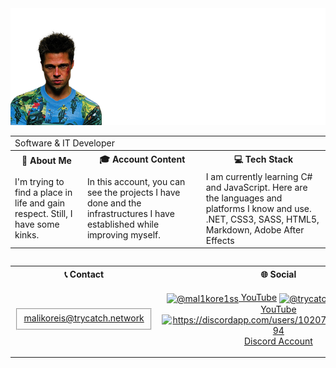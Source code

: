 <img src="https://github.com/Mal1koRe1ss/mal1kore1ss/blob/main/Untitled-1.png?raw=true">
<table>
  <tr>
    <td colspan="3">
      Software & IT Developer
    </td>
  </tr>
  <tr>
    <th><b>🦍 About Me</b></th>
    <th><b>🎓 Account Content</b></th>
    <th><b>💻 Tech Stack</b></th>
  </tr>
  <tr>
    <td>
      I'm trying to find a place in life and gain respect. Still, I have some kinks.
    </td>
    <td>
      In this account, you can see the projects I have done and the infrastructures I have established while improving myself.
    </td>
    <td>
      I am currently learning C# and JavaScript. Here are the languages and ​​platforms I know and use. .NET, CSS3, SASS, HTML5, Markdown, Adobe After Effects
    </td>
  </tr>
</table>
<table align="left" cellpadding="10">
  <tr>
    <th>📞 Contact</th>
    <th>‬🌐 Social</th>
  </tr>
  <tr>
    <td height="45">
      <fieldset>
        <a href="mailto:malikoreis@trycatch.network">malikoreis@trycatch.network</a>
      </fieldset>
    </td>
    <td height="65">
      <p align="center">
      <a href="https://www.youtube.com/@mal1kore1ss" target="blank"><img align="center" src="https://raw.githubusercontent.com/rahuldkjain/github-profile-readme-generator/master/src/images/icons/Social/youtube.svg" alt="@mal1kore1ss" height="30"   width="40" /> YouTube</a>
      <a href="https://www.youtube.com/@trycatch00" target="blank"><img align="center" src="https://raw.githubusercontent.com/rahuldkjain/github-profile-readme-generator/master/src/images/icons/Social/youtube.svg" alt="@trycatch00" height="30"   width="40" /> TryCatch's YouTube</a>
      <a href="https://discordapp.com/users/1020731689330286694" target="blank"><img align="center" src="https://raw.githubusercontent.com/rahuldkjain/github-profile-readme-generator/master/src/images/icons/Social/discord.svg" alt="https://discordapp.com/users/1020731689330286694" height="30" width="40" /> Discord Account</a>
      </p>
    </td>
  </tr>
</table>
